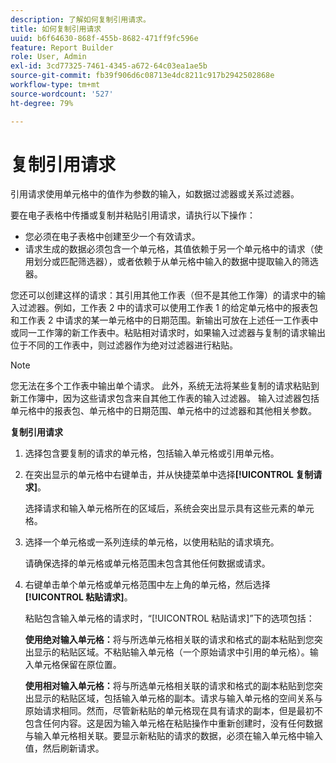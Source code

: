 ```yaml
---
description: 了解如何复制引用请求。
title: 如何复制引用请求
uuid: b6f64630-868f-455b-8682-471ff9fc596e
feature: Report Builder
role: User, Admin
exl-id: 3cd77325-7461-4345-a672-64c03ea1ae5b
source-git-commit: fb39f906d6c08713e4dc8211c917b2942502868e
workflow-type: tm+mt
source-wordcount: '527'
ht-degree: 79%

---
```


# 复制引用请求

引用请求使用单元格中的值作为参数的输入，如数据过滤器或关系过滤器。

要在电子表格中传播或复制并粘贴引用请求，请执行以下操作：
* 您必须在电子表格中创建至少一个有效请求。
* 请求生成的数据必须包含一个单元格，其值依赖于另一个单元格中的请求（使用划分或匹配筛选器），或者依赖于从单元格中输入的数据中提取输入的筛选器。

您还可以创建这样的请求：其引用其他工作表（但不是其他工作簿）的请求中的输入过滤器。例如，工作表 2 中的请求可以使用工作表 1 的给定单元格中的报表包和工作表 2 中请求的某一单元格中的日期范围。新输出可放在上述任一工作表中或同一工作簿的新工作表中。粘贴相对请求时，如果输入过滤器与复制的请求输出位于不同的工作表中，则过滤器作为绝对过滤器进行粘贴。

>[!NOTE]
>
>您无法在多个工作表中输出单个请求。 此外，系统无法将某些复制的请求粘贴到新工作簿中，因为这些请求包含来自其他工作表的输入过滤器。 输入过滤器包括单元格中的报表包、单元格中的日期范围、单元格中的过滤器和其他相关参数。

**复制引用请求**

1. 选择包含要复制的请求的单元格，包括输入单元格或引用单元格。
1. 在突出显示的单元格中右键单击，并从快捷菜单中选择&#x200B;**[!UICONTROL 复制请求]**。

   选择请求和输入单元格所在的区域后，系统会突出显示具有这些元素的单元格。
1. 选择一个单元格或一系列连续的单元格，以使用粘贴的请求填充。

   请确保选择的单元格或单元格范围未包含其他任何数据或请求。
1. 右键单击单个单元格或单元格范围中左上角的单元格，然后选择&#x200B;**[!UICONTROL 粘贴请求]**。

   粘贴包含输入单元格的请求时，“[!UICONTROL 粘贴请求]”下的选项包括：

   **使用绝对输入单元格：**&#x200B;将与所选单元格相关联的请求和格式的副本粘贴到您突出显示的粘贴区域。不粘贴输入单元格（一个原始请求中引用的单元格）。输入单元格保留在原位置。

   **使用相对输入单元格：**&#x200B;将与所选单元格相关联的请求和格式的副本粘贴到您突出显示的粘贴区域，包括输入单元格的副本。请求与输入单元格的空间关系与原始请求相同。然而，尽管新粘贴的单元格现在具有请求的副本，但是最初不包含任何内容。这是因为输入单元格在粘贴操作中重新创建时，没有任何数据与输入单元格相关联。要显示新粘贴的请求的数据，必须在输入单元格中输入值，然后刷新请求。
